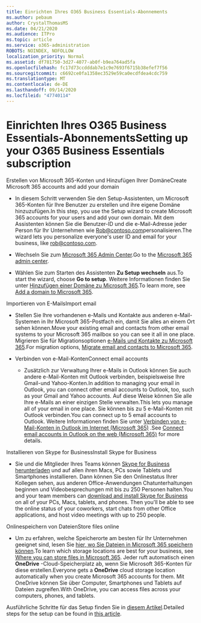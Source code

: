 ```yaml
---
title: Einrichten Ihres O365 Business Essentials-Abonnements
ms.author: pebaum
author: CrystalThomasMS
ms.date: 04/21/2020
ms.audience: ITPro
ms.topic: article
ms.service: o365-administration
ROBOTS: NOINDEX, NOFOLLOW
localization_priority: Normal
ms.assetid: df781750-3d27-4077-ab0f-b9ea764ad5fa
ms.openlocfilehash: fc17d73ccdddab7e1c9e7693f6715b38efef7f56
ms.sourcegitcommit: c6692ce0fa1358ec3529e59ca0ecdfdea4cdc759
ms.translationtype: MT
ms.contentlocale: de-DE
ms.lasthandoff: 09/14/2020
ms.locfileid: "47740114"
---
```

# <a name="setting-up-your-o365-business-essentials-subscription"></a><span data-ttu-id="f9d21-102">Einrichten Ihres O365 Business Essentials-Abonnements</span><span class="sxs-lookup"><span data-stu-id="f9d21-102">Setting up your O365 Business Essentials subscription</span></span>

<span data-ttu-id="f9d21-103">Erstellen von Microsoft 365-Konten und Hinzufügen Ihrer Domäne</span><span class="sxs-lookup"><span data-stu-id="f9d21-103">Create Microsoft 365 accounts and add your domain</span></span>
  
- <span data-ttu-id="f9d21-104">In diesem Schritt verwenden Sie den Setup-Assistenten, um Microsoft 365-Konten für Ihre Benutzer zu erstellen und ihre eigene Domäne hinzuzufügen.</span><span class="sxs-lookup"><span data-stu-id="f9d21-104">In this step, you use the Setup wizard to create Microsoft 365 accounts for your users and add your own domain.</span></span> <span data-ttu-id="f9d21-105">Mit dem Assistenten können Sie die Benutzer-ID und die e-Mail-Adresse jeder Person für Ihr Unternehmen wie [Rob@contoso.com](mailto:rob@contoso.com)personalisieren.</span><span class="sxs-lookup"><span data-stu-id="f9d21-105">The wizard lets you personalize everyone's user ID and email for your business, like [rob@contoso.com](mailto:rob@contoso.com).</span></span>
    
- <span data-ttu-id="f9d21-106">Wechseln Sie zum [Microsoft 365 Admin Center](https://login.partner.microsoftonline.cn/).</span><span class="sxs-lookup"><span data-stu-id="f9d21-106">Go to the [Microsoft 365 admin center](https://login.partner.microsoftonline.cn/).</span></span>
    
- <span data-ttu-id="f9d21-107">Wählen Sie zum Starten des Assistenten **Zu Setup wechseln** aus.</span><span class="sxs-lookup"><span data-stu-id="f9d21-107">To start the wizard, choose **Go to setup**.</span></span> <span data-ttu-id="f9d21-108">Weitere Informationen finden Sie unter [Hinzufügen einer Domäne zu Microsoft 365](https://docs.microsoft.com/microsoft-365/admin/setup/add-domain).</span><span class="sxs-lookup"><span data-stu-id="f9d21-108">To learn more, see [Add a domain to Microsoft 365](https://docs.microsoft.com/microsoft-365/admin/setup/add-domain).</span></span>
    
<span data-ttu-id="f9d21-109">Importieren von E-Mails</span><span class="sxs-lookup"><span data-stu-id="f9d21-109">Import email</span></span>
  
- <span data-ttu-id="f9d21-110">Stellen Sie Ihre vorhandenen e-Mails und Kontakte aus anderen e-Mail-Systemen in Ihr Microsoft 365-Postfach ein, damit Sie alles an einem Ort sehen können.</span><span class="sxs-lookup"><span data-stu-id="f9d21-110">Move your existing email and contacts from other email systems to your Microsoft 365 mailbox so you can see it all in one place.</span></span> <span data-ttu-id="f9d21-111">Migrieren Sie für Migrationsoptionen [e-Mails und Kontakte zu Microsoft 365](https://docs.microsoft.com/microsoft-365/admin/setup/migrate-email-and-contacts-admin).</span><span class="sxs-lookup"><span data-stu-id="f9d21-111">For migration options, [Migrate email and contacts to Microsoft 365](https://docs.microsoft.com/microsoft-365/admin/setup/migrate-email-and-contacts-admin).</span></span>
    
- <span data-ttu-id="f9d21-112">Verbinden von e-Mail-Konten</span><span class="sxs-lookup"><span data-stu-id="f9d21-112">Connect email accounts</span></span>
    
  - <span data-ttu-id="f9d21-113">Zusätzlich zur Verwaltung Ihrer e-Mails in Outlook können Sie auch andere e-Mail-Konten mit Outlook verbinden, beispielsweise Ihre Gmail-und Yahoo-Konten.</span><span class="sxs-lookup"><span data-stu-id="f9d21-113">In addition to managing your email in Outlook, you can connect other email accounts to Outlook, too, such as your Gmail and Yahoo accounts.</span></span> <span data-ttu-id="f9d21-114">Auf diese Weise können Sie alle Ihre e-Mails an einer einzigen Stelle verwalten.</span><span class="sxs-lookup"><span data-stu-id="f9d21-114">This lets you manage all of your email in one place.</span></span> <span data-ttu-id="f9d21-115">Sie können bis zu 5 e-Mail-Konten mit Outlook verbinden.</span><span class="sxs-lookup"><span data-stu-id="f9d21-115">You can connect up to 5 email accounts to Outlook.</span></span> <span data-ttu-id="f9d21-116">Weitere Informationen finden Sie unter [Verbinden von e-Mail-Konten in Outlook im Internet (Microsoft 365)](https://support.office.com/Article/Connect-email-accounts-in-Outlook-on-the-web-Office-365-d7012ff0-924f-4f78-8aca-c3912d886c4d) .</span><span class="sxs-lookup"><span data-stu-id="f9d21-116">See [Connect email accounts in Outlook on the web (Microsoft 365)](https://support.office.com/Article/Connect-email-accounts-in-Outlook-on-the-web-Office-365-d7012ff0-924f-4f78-8aca-c3912d886c4d) for more details.</span></span> 
    
<span data-ttu-id="f9d21-117">Installieren von Skype for Business</span><span class="sxs-lookup"><span data-stu-id="f9d21-117">Install Skype for Business</span></span>
  
- <span data-ttu-id="f9d21-p105">Sie und die Mitglieder Ihres Teams können [Skype for Business herunterladen](https://support.office.com/Article/download-and-install-Skype-for-Business-8a0d4da8-9d58-44f9-9759-5c8f340cb3fb) und auf allen ihren Macs, PCs sowie Tablets und Smartphones installieren. Dann können Sie den Onlinestatus Ihrer Kollegen sehen, aus anderen Office-Anwendungen Chatunterhaltungen beginnen und Videobesprechungen mit bis zu 250 Personen halten.</span><span class="sxs-lookup"><span data-stu-id="f9d21-p105">You and your team members can [download and install Skype for Business](https://support.office.com/Article/download-and-install-Skype-for-Business-8a0d4da8-9d58-44f9-9759-5c8f340cb3fb) on all of your PCs, Macs, tablets, and phones. Then you'll be able to see the online status of your coworkers, start chats from other Office applications, and host video meetings with up to 250 people.</span></span> 
    
<span data-ttu-id="f9d21-120">Onlinespeichern von Dateien</span><span class="sxs-lookup"><span data-stu-id="f9d21-120">Store files online</span></span>
  
- <span data-ttu-id="f9d21-121">Um zu erfahren, welche Speicherorte am besten für Ihr Unternehmen geeignet sind, lesen Sie [hier, wo Sie Dateien in Microsoft 365 speichern können](https://support.office.com/article/c7c20284-bc94-47f4-9728-d28e9daf0790.aspx).</span><span class="sxs-lookup"><span data-stu-id="f9d21-121">To learn which storage locations are best for your business, see [Where you can store files in Microsoft 365](https://support.office.com/article/c7c20284-bc94-47f4-9728-d28e9daf0790.aspx).</span></span> <span data-ttu-id="f9d21-122">Jeder ruft automatisch einen **OneDrive** -Cloud-Speicherplatz ab, wenn Sie Microsoft 365-Konten für diese erstellen.</span><span class="sxs-lookup"><span data-stu-id="f9d21-122">Everyone gets a **OneDrive** cloud storage location automatically when you create Microsoft 365 accounts for them.</span></span> <span data-ttu-id="f9d21-123">Mit OneDrive können Sie über Computer, Smartphones und Tablets auf Dateien zugreifen.</span><span class="sxs-lookup"><span data-stu-id="f9d21-123">With OneDrive, you can access files across your computers, phones, and tablets.</span></span> 
    
<span data-ttu-id="f9d21-124">Ausführliche Schritte für das Setup finden Sie in [diesem Artikel](https://docs.microsoft.com/microsoft-365/admin/setup/setup).</span><span class="sxs-lookup"><span data-stu-id="f9d21-124">Detailed steps for the setup can be found in [this article](https://docs.microsoft.com/microsoft-365/admin/setup/setup).</span></span>
  

